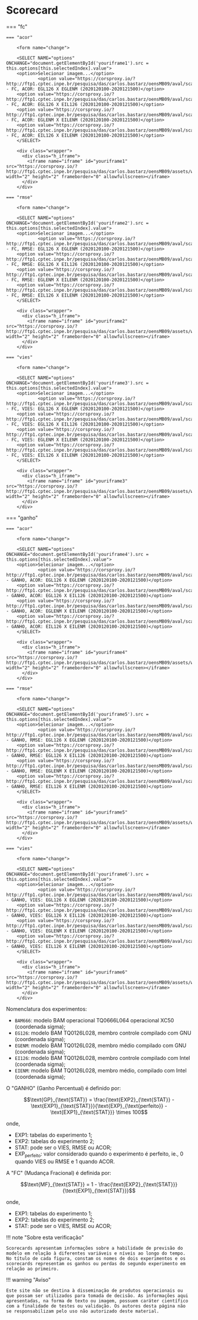 # Scorecard

=== "fc"

    === "acor"
    
        <form name="change">
        
        <SELECT NAME="options" ONCHANGE="document.getElementById('youriframe1').src = this.options[this.selectedIndex].value">
        <option>Selecionar imagem...</option>
                <option value="https://corsproxy.io/?http://ftp1.cptec.inpe.br/pesquisa/das/carlos.bastarz/oensMB09/aval/scantec/as/SCORECARD_FC_ACOR_EGL126_EGLENM_6_202012010020201215.png">SCORECARD - FC, ACOR: EGL126 X EGLENM (2020120100-2020121500)</option>
        <option value="https://corsproxy.io/?http://ftp1.cptec.inpe.br/pesquisa/das/carlos.bastarz/oensMB09/aval/scantec/as/SCORECARD_FC_ACOR_EGL126_EIL126_6_202012010020201215.png">SCORECARD - FC, ACOR: EGL126 X EIL126 (2020120100-2020121500)</option>
        <option value="https://corsproxy.io/?http://ftp1.cptec.inpe.br/pesquisa/das/carlos.bastarz/oensMB09/aval/scantec/as/SCORECARD_FC_ACOR_EGLENM_EILENM_6_202012010020201215.png">SCORECARD - FC, ACOR: EGLENM X EILENM (2020120100-2020121500)</option>
        <option value="https://corsproxy.io/?http://ftp1.cptec.inpe.br/pesquisa/das/carlos.bastarz/oensMB09/aval/scantec/as/SCORECARD_FC_ACOR_EIL126_EILENM_6_202012010020201215.png">SCORECARD - FC, ACOR: EIL126 X EILENM (2020120100-2020121500)</option>
        </SELECT>
        
        <div class="wrapper">
          <div class="h_iframe">
            <iframe name="iframe" id="youriframe1" src="https://corsproxy.io/?http://ftp1.cptec.inpe.br/pesquisa/das/carlos.bastarz/oensMB09/assets/white_bkg_big.png" width="2" height="2" frameborder="0" allowfullscreen></iframe>
          </div>
        </div>
    
    === "rmse"
    
        <form name="change">
        
        <SELECT NAME="options" ONCHANGE="document.getElementById('youriframe2').src = this.options[this.selectedIndex].value">
        <option>Selecionar imagem...</option>
                <option value="https://corsproxy.io/?http://ftp1.cptec.inpe.br/pesquisa/das/carlos.bastarz/oensMB09/aval/scantec/as/SCORECARD_FC_RMSE_EGL126_EGLENM_6_202012010020201215.png">SCORECARD - FC, RMSE: EGL126 X EGLENM (2020120100-2020121500)</option>
        <option value="https://corsproxy.io/?http://ftp1.cptec.inpe.br/pesquisa/das/carlos.bastarz/oensMB09/aval/scantec/as/SCORECARD_FC_RMSE_EGL126_EIL126_6_202012010020201215.png">SCORECARD - FC, RMSE: EGL126 X EIL126 (2020120100-2020121500)</option>
        <option value="https://corsproxy.io/?http://ftp1.cptec.inpe.br/pesquisa/das/carlos.bastarz/oensMB09/aval/scantec/as/SCORECARD_FC_RMSE_EGLENM_EILENM_6_202012010020201215.png">SCORECARD - FC, RMSE: EGLENM X EILENM (2020120100-2020121500)</option>
        <option value="https://corsproxy.io/?http://ftp1.cptec.inpe.br/pesquisa/das/carlos.bastarz/oensMB09/aval/scantec/as/SCORECARD_FC_RMSE_EIL126_EILENM_6_202012010020201215.png">SCORECARD - FC, RMSE: EIL126 X EILENM (2020120100-2020121500)</option>
        </SELECT>
        
        <div class="wrapper">
          <div class="h_iframe">
            <iframe name="iframe" id="youriframe2" src="https://corsproxy.io/?http://ftp1.cptec.inpe.br/pesquisa/das/carlos.bastarz/oensMB09/assets/white_bkg_big.png" width="2" height="2" frameborder="0" allowfullscreen></iframe>
          </div>
        </div>
    
    === "vies"
    
        <form name="change">
        
        <SELECT NAME="options" ONCHANGE="document.getElementById('youriframe3').src = this.options[this.selectedIndex].value">
        <option>Selecionar imagem...</option>
                <option value="https://corsproxy.io/?http://ftp1.cptec.inpe.br/pesquisa/das/carlos.bastarz/oensMB09/aval/scantec/as/SCORECARD_FC_VIES_EGL126_EGLENM_6_202012010020201215.png">SCORECARD - FC, VIES: EGL126 X EGLENM (2020120100-2020121500)</option>
        <option value="https://corsproxy.io/?http://ftp1.cptec.inpe.br/pesquisa/das/carlos.bastarz/oensMB09/aval/scantec/as/SCORECARD_FC_VIES_EGL126_EIL126_6_202012010020201215.png">SCORECARD - FC, VIES: EGL126 X EIL126 (2020120100-2020121500)</option>
        <option value="https://corsproxy.io/?http://ftp1.cptec.inpe.br/pesquisa/das/carlos.bastarz/oensMB09/aval/scantec/as/SCORECARD_FC_VIES_EGLENM_EILENM_6_202012010020201215.png">SCORECARD - FC, VIES: EGLENM X EILENM (2020120100-2020121500)</option>
        <option value="https://corsproxy.io/?http://ftp1.cptec.inpe.br/pesquisa/das/carlos.bastarz/oensMB09/aval/scantec/as/SCORECARD_FC_VIES_EIL126_EILENM_6_202012010020201215.png">SCORECARD - FC, VIES: EIL126 X EILENM (2020120100-2020121500)</option>
        </SELECT>
        
        <div class="wrapper">
          <div class="h_iframe">
            <iframe name="iframe" id="youriframe3" src="https://corsproxy.io/?http://ftp1.cptec.inpe.br/pesquisa/das/carlos.bastarz/oensMB09/assets/white_bkg_big.png" width="2" height="2" frameborder="0" allowfullscreen></iframe>
          </div>
        </div>
    
=== "ganho"

    === "acor"
    
        <form name="change">
        
        <SELECT NAME="options" ONCHANGE="document.getElementById('youriframe4').src = this.options[this.selectedIndex].value">
        <option>Selecionar imagem...</option>
                <option value="https://corsproxy.io/?http://ftp1.cptec.inpe.br/pesquisa/das/carlos.bastarz/oensMB09/aval/scantec/as/SCORECARD_GANHO_ACOR_EGL126_EGLENM_6_202012010020201215.png">SCORECARD - GANHO, ACOR: EGL126 X EGLENM (2020120100-2020121500)</option>
        <option value="https://corsproxy.io/?http://ftp1.cptec.inpe.br/pesquisa/das/carlos.bastarz/oensMB09/aval/scantec/as/SCORECARD_GANHO_ACOR_EGL126_EIL126_6_202012010020201215.png">SCORECARD - GANHO, ACOR: EGL126 X EIL126 (2020120100-2020121500)</option>
        <option value="https://corsproxy.io/?http://ftp1.cptec.inpe.br/pesquisa/das/carlos.bastarz/oensMB09/aval/scantec/as/SCORECARD_GANHO_ACOR_EGLENM_EILENM_6_202012010020201215.png">SCORECARD - GANHO, ACOR: EGLENM X EILENM (2020120100-2020121500)</option>
        <option value="https://corsproxy.io/?http://ftp1.cptec.inpe.br/pesquisa/das/carlos.bastarz/oensMB09/aval/scantec/as/SCORECARD_GANHO_ACOR_EIL126_EILENM_6_202012010020201215.png">SCORECARD - GANHO, ACOR: EIL126 X EILENM (2020120100-2020121500)</option>
        </SELECT>
        
        <div class="wrapper">
          <div class="h_iframe">
            <iframe name="iframe" id="youriframe4" src="https://corsproxy.io/?http://ftp1.cptec.inpe.br/pesquisa/das/carlos.bastarz/oensMB09/assets/white_bkg_big.png" width="2" height="2" frameborder="0" allowfullscreen></iframe>
          </div>
        </div>
    
    === "rmse"
    
        <form name="change">
        
        <SELECT NAME="options" ONCHANGE="document.getElementById('youriframe5').src = this.options[this.selectedIndex].value">
        <option>Selecionar imagem...</option>
                <option value="https://corsproxy.io/?http://ftp1.cptec.inpe.br/pesquisa/das/carlos.bastarz/oensMB09/aval/scantec/as/SCORECARD_GANHO_RMSE_EGL126_EGLENM_6_202012010020201215.png">SCORECARD - GANHO, RMSE: EGL126 X EGLENM (2020120100-2020121500)</option>
        <option value="https://corsproxy.io/?http://ftp1.cptec.inpe.br/pesquisa/das/carlos.bastarz/oensMB09/aval/scantec/as/SCORECARD_GANHO_RMSE_EGL126_EIL126_6_202012010020201215.png">SCORECARD - GANHO, RMSE: EGL126 X EIL126 (2020120100-2020121500)</option>
        <option value="https://corsproxy.io/?http://ftp1.cptec.inpe.br/pesquisa/das/carlos.bastarz/oensMB09/aval/scantec/as/SCORECARD_GANHO_RMSE_EGLENM_EILENM_6_202012010020201215.png">SCORECARD - GANHO, RMSE: EGLENM X EILENM (2020120100-2020121500)</option>
        <option value="https://corsproxy.io/?http://ftp1.cptec.inpe.br/pesquisa/das/carlos.bastarz/oensMB09/aval/scantec/as/SCORECARD_GANHO_RMSE_EIL126_EILENM_6_202012010020201215.png">SCORECARD - GANHO, RMSE: EIL126 X EILENM (2020120100-2020121500)</option>
        </SELECT>
        
        <div class="wrapper">
          <div class="h_iframe">
            <iframe name="iframe" id="youriframe5" src="https://corsproxy.io/?http://ftp1.cptec.inpe.br/pesquisa/das/carlos.bastarz/oensMB09/assets/white_bkg_big.png" width="2" height="2" frameborder="0" allowfullscreen></iframe>
          </div>
        </div>

    === "vies"
    
        <form name="change">
        
        <SELECT NAME="options" ONCHANGE="document.getElementById('youriframe6').src = this.options[this.selectedIndex].value">
        <option>Selecionar imagem...</option>
                <option value="https://corsproxy.io/?http://ftp1.cptec.inpe.br/pesquisa/das/carlos.bastarz/oensMB09/aval/scantec/as/SCORECARD_GANHO_VIES_EGL126_EGLENM_6_202012010020201215.png">SCORECARD - GANHO, VIES: EGL126 X EGLENM (2020120100-2020121500)</option>
        <option value="https://corsproxy.io/?http://ftp1.cptec.inpe.br/pesquisa/das/carlos.bastarz/oensMB09/aval/scantec/as/SCORECARD_GANHO_VIES_EGL126_EIL126_6_202012010020201215.png">SCORECARD - GANHO, VIES: EGL126 X EIL126 (2020120100-2020121500)</option>
        <option value="https://corsproxy.io/?http://ftp1.cptec.inpe.br/pesquisa/das/carlos.bastarz/oensMB09/aval/scantec/as/SCORECARD_GANHO_VIES_EGLENM_EILENM_6_202012010020201215.png">SCORECARD - GANHO, VIES: EGLENM X EILENM (2020120100-2020121500)</option>
        <option value="https://corsproxy.io/?http://ftp1.cptec.inpe.br/pesquisa/das/carlos.bastarz/oensMB09/aval/scantec/as/SCORECARD_GANHO_VIES_EIL126_EILENM_6_202012010020201215.png&w=800&h=800">SCORECARD - GANHO, VIES: EIL126 X EILENM (2020120100-2020121500)</option>
        </SELECT>
        
        <div class="wrapper">
          <div class="h_iframe">
            <iframe name="iframe" id="youriframe6" src="https://corsproxy.io/?http://ftp1.cptec.inpe.br/pesquisa/das/carlos.bastarz/oensMB09/assets/white_bkg_big.png" width="2" height="2" frameborder="0" allowfullscreen></iframe>
          </div>
        </div>


Nomenclatura dos experimentos:

* `BAM666`: modelo BAM operacional TQ0666L064 operacional XC50 (coordenada sigma);
* `EG126`: modelo BAM TQ0126L028, membro controle compilado com GNU (coordenada sigma);
* `EGENM`: modelo BAM TQ0126L028, membro médio compilado com GNU (coordenada sigma);
* `EI126`: modelo BAM TQ0126L028, membro controle compilado com Intel (coordenada sigma);
* `EIENM`: modelo BAM TQ0126L028, membro médio, compilado com Intel (coordenada sigma);

O "GANHO" (Ganho Percentual) é definido por:

$$\text{GP}_{\text{STAT}} = \frac{\text{EXP2}_{\text{STAT}} - \text{EXP1}_{\text{STAT}}}{\text{EXP}_{\text{perfeito}} - \text{EXP1}_{\text{STAT}}} \times 100$$

onde,

* $\text{EXP1}$: tabelas do experimento 1;
* $\text{EXP2}$: tabelas do experimento 2;
* $\text{STAT}$: pode ser o VIES, RMSE ou ACOR;
* $\text{EXP}_{\text{perfeito}}$: valor considerado quando o experimento é perfeito, ie., 0 quando VIES ou RMSE e 1 quando ACOR.

A "FC" (Mudança Fracional) é definida por:

$$\text{MF}_{\text{STAT}} = 1 - \frac{\text{EXP2}_{\text{STAT}}}{\text{EXP1}_{\text{STAT}}}$$

onde,

* $\text{EXP1}$: tabelas do experimento 1;
* $\text{EXP2}$: tabelas do experimento 2;
* $\text{STAT}$: pode ser o VIES, RMSE ou ACOR;

!!! note "Sobre esta verificação"

    Scorecards apresentam informações sobre a habilidade de previsão do modelo em relação à diferentes variáveis e níveis ao longo do tempo. No título de cada figura, constam os nomes de dois experimentos e os scorecards representam os ganhos ou perdas do segundo experimento em relação ao primeiro.

!!! warning "Aviso"

    Este site não se destina à disseminação de produtos operacionais ou que possam ser utilizados para tomada de decisão. As informações aqui apresentadas, na forma de texto ou imagem, possuem caráter científico com a finalidade de testes ou validação. Os autores desta página não se responsabilizam pelo uso não autorizado deste material.
